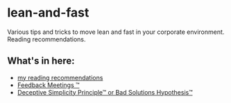 # lean-and-fast
Various tips and tricks to move lean and fast in your corporate environment. Reading recommendations.

## What's in here:

* [my reading recommendations](various_reading.md)
* [Feedback Meetings &trade;](feedback_meetings.md)
* [Deceptive Simplicity Principle&trade; or Bad Solutions Hypothesis&trade;](badsolutions.md)
